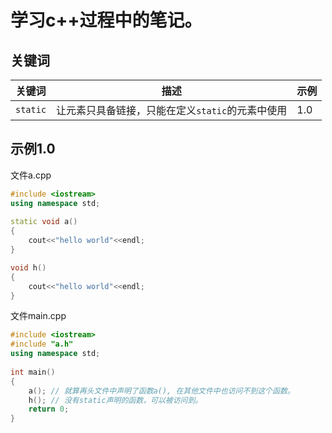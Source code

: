 # 学习c++过程中的笔记。
## 关键词
|关键词|描述|示例|
|----|----|----|
|`static`|让元素只具备链接，只能在定义`static`的元素中使用|1.0|



## 示例1.0
文件a.cpp
```cpp
#include <iostream>
using namespace std;
    
static void a()
{
    cout<<"hello world"<<endl;
}

void h()
{
    cout<<"hello world"<<endl;
}
```

文件main.cpp
```cpp
#include <iostream>
#include "a.h"
using namespace std;
    
int main()
{
    a(); // 就算再头文件中声明了函数a(), 在其他文件中也访问不到这个函数。
    h(); // 没有static声明的函数，可以被访问到。
    return 0;
}
```
